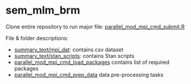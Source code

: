 # sem_mlm_brm

Clone entire repository to run major file: [parallel_mod_mpi_cmd_submit.R](parallel_mod_mpi_cmd_submit.R)

File & folder descriptions:

- [summary_text/mpi_dat](summary_text/mpi_dat): contains csv dataset
- [summary_text/stan_scripts](summary_text/stan_scripts): contains Stan scripts
- [parallel_mod_mpi_cmd_load_packages](parallel_mod_mpi_cmd_load_packages) contains list of required packages
- [parallel_mod_mpi_cmd_prep_data](parallel_mod_mpi_cmd_prep_data) data pre-processing tasks
